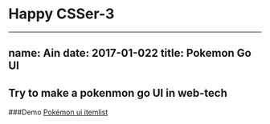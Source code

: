 # Happy CSSer-3
---
name: Ain
date: 2017-01-022
title: Pokemon Go UI
---
Try to make a pokenmon go UI in web-tech
---
###Demo
[Pokémon ui itemlist](https://arcobalenoi27.github.io/complete-web-developer-course/css-layout-practice/pokemon-ui-itemList-2017-01-22/)
